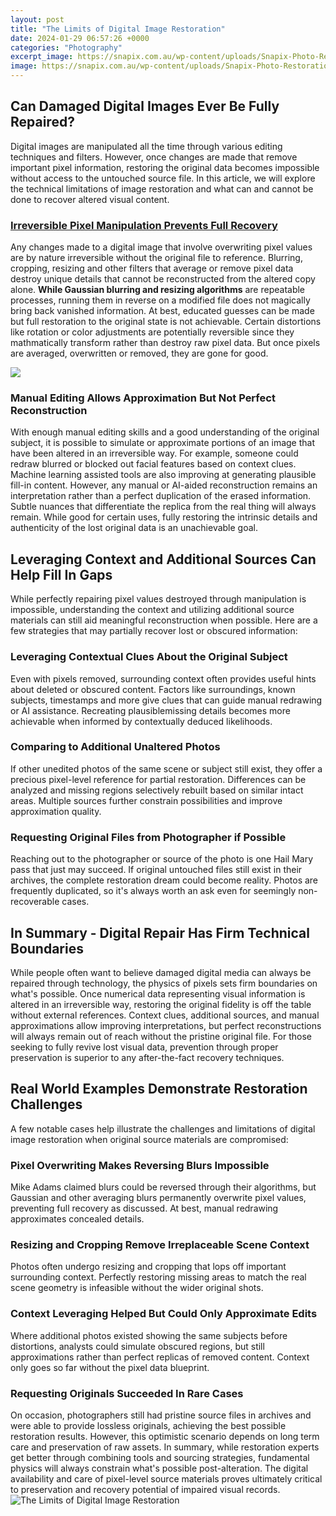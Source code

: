 ```yaml
---
layout: post
title: "The Limits of Digital Image Restoration"
date: 2024-01-29 06:57:26 +0000
categories: "Photography"
excerpt_image: https://snapix.com.au/wp-content/uploads/Snapix-Photo-Restoration-03.jpg
image: https://snapix.com.au/wp-content/uploads/Snapix-Photo-Restoration-03.jpg
---
```


## Can Damaged Digital Images Ever Be Fully Repaired?
Digital images are manipulated all the time through various editing techniques and filters. However, once changes are made that remove important pixel information, restoring the original data becomes impossible without access to the untouched source file. In this article, we will explore the technical limitations of image restoration and what can and cannot be done to recover altered visual content.
### [Irreversible Pixel Manipulation Prevents Full Recovery](https://yt.io.vn/collection/adcox)
Any changes made to a digital image that involve overwriting pixel values are by nature irreversible without the original file to reference. Blurring, cropping, resizing and other filters that average or remove pixel data destroy unique details that cannot be reconstructed from the altered copy alone. **While Gaussian blurring and resizing algorithms** are repeatable processes, running them in reverse on a modified file does not magically bring back vanished information. At best, educated guesses can be made but full restoration to the original state is not achievable. Certain distortions like rotation or color adjustments are potentially reversible since they mathmatically transform rather than destroy raw pixel data. But once pixels are averaged, overwritten or removed, they are gone for good.

![](https://cdn.firespring.com/images/604be7a0-24d6-499f-a296-ca865f06832f.jpg)
### **Manual Editing Allows Approximation But Not Perfect Reconstruction** 
With enough manual editing skills and a good understanding of the original subject, it is possible to simulate or approximate portions of an image that have been altered in an irreversible way. For example, someone could redraw blurred or blocked out facial features based on context clues. Machine learning assisted tools are also improving at generating plausible fill-in content. However, any manual or AI-aided reconstruction remains an interpretation rather than a perfect duplication of the erased information. Subtle nuances that differentiate the replica from the real thing will always remain. While good for certain uses, fully restoring the intrinsic details and authenticity of the lost original data is an unachievable goal.
## Leveraging Context and Additional Sources Can Help Fill In Gaps
While perfectly repairing pixel values destroyed through manipulation is impossible, understanding the context and utilizing additional source materials can still aid meaningful reconstruction when possible. Here are a few strategies that may partially recover lost or obscured information:
### **Leveraging Contextual Clues About the Original Subject**  
Even with pixels removed, surrounding context often provides useful hints about deleted or obscured content. Factors like surroundings, known subjects, timestamps and more give clues that can guide manual redrawing or AI assistance. Recreating plausiblemissing details becomes more achievable when informed by contextually deduced likelihoods.
### **Comparing to Additional Unaltered Photos**
If other unedited photos of the same scene or subject still exist, they offer a precious pixel-level reference for partial restoration. Differences can be analyzed and missing regions selectively rebuilt based on similar intact areas. Multiple sources further constrain possibilities and improve approximation quality.
### **Requesting Original Files from Photographer if Possible** 
Reaching out to the photographer or source of the photo is one Hail Mary pass that just may succeed. If original untouched files still exist in their archives, the complete restoration dream could become reality. Photos are frequently duplicated, so it's always worth an ask even for seemingly non-recoverable cases.  
## In Summary - Digital Repair Has Firm Technical Boundaries
While people often want to believe damaged digital media can always be repaired through technology, the physics of pixels sets firm boundaries on what's possible. Once numerical data representing visual information is altered in an irreversible way, restoring the original fidelity is off the table without external references. Context clues, additional sources, and manual approximations allow improving interpretations, but perfect reconstructions will always remain out of reach without the pristine original file. For those seeking to fully revive lost visual data, prevention through proper preservation is superior to any after-the-fact recovery techniques.
## Real World Examples Demonstrate Restoration Challenges
A few notable cases help illustrate the challenges and limitations of digital image restoration when original source materials are compromised:
### **Pixel Overwriting Makes Reversing Blurs Impossible**
Mike Adams claimed blurs could be reversed through their algorithms, but Gaussian and other averaging blurs permanently overwrite pixel values, preventing full recovery as discussed. At best, manual redrawing approximates concealed details. 
### **Resizing and Cropping Remove Irreplaceable Scene Context** 
Photos often undergo resizing and cropping that lops off important surrounding context. Perfectly restoring missing areas to match the real scene geometry is infeasible without the wider original shots.
### **Context Leveraging Helped But Could Only Approximate Edits**  
Where additional photos existed showing the same subjects before distortions, analysts could simulate obscured regions, but still approximations rather than perfect replicas of removed content. Context only goes so far without the pixel data blueprint.
### **Requesting Originals Succeeded In Rare Cases**
On occasion, photographers still had pristine source files in archives and were able to provide lossless originals, achieving the best possible restoration results. However, this optimistic scenario depends on long term care and preservation of raw assets.
In summary, while restoration experts get better through combining tools and sourcing strategies, fundamental physics will always constrain what's possible post-alteration. The digital availability and care of pixel-level source materials proves ultimately critical to preservation and recovery potential of impaired visual records.
![The Limits of Digital Image Restoration](https://snapix.com.au/wp-content/uploads/Snapix-Photo-Restoration-03.jpg)